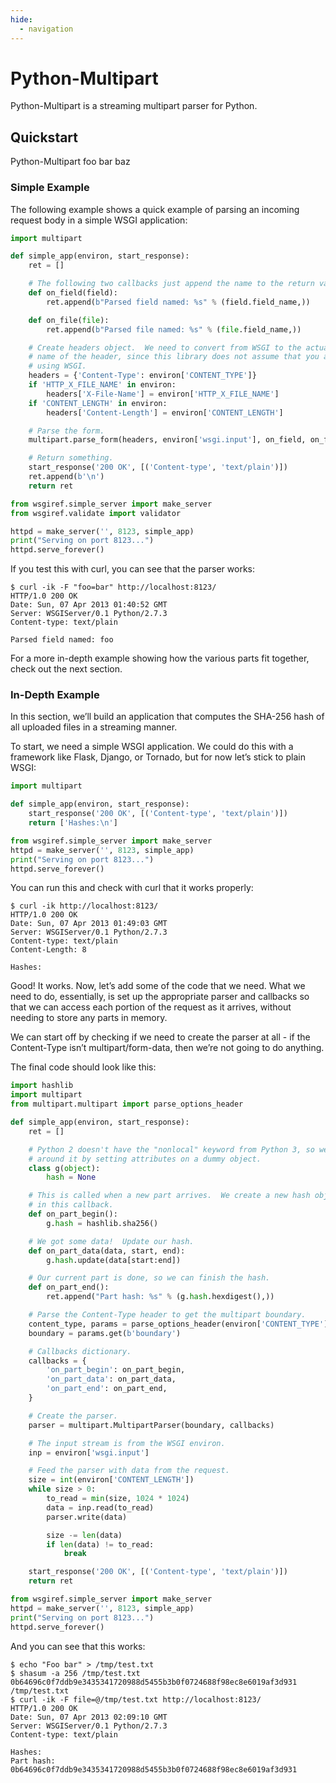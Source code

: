 ```yaml
---
hide:
  - navigation
---
```


# Python-Multipart

Python-Multipart is a streaming multipart parser for Python.

## Quickstart

Python-Multipart foo bar baz

### Simple Example

The following example shows a quick example of parsing an incoming request body in a simple WSGI application:

```python
import multipart

def simple_app(environ, start_response):
    ret = []

    # The following two callbacks just append the name to the return value.
    def on_field(field):
        ret.append(b"Parsed field named: %s" % (field.field_name,))

    def on_file(file):
        ret.append(b"Parsed file named: %s" % (file.field_name,))

    # Create headers object.  We need to convert from WSGI to the actual
    # name of the header, since this library does not assume that you are
    # using WSGI.
    headers = {'Content-Type': environ['CONTENT_TYPE']}
    if 'HTTP_X_FILE_NAME' in environ:
        headers['X-File-Name'] = environ['HTTP_X_FILE_NAME']
    if 'CONTENT_LENGTH' in environ:
        headers['Content-Length'] = environ['CONTENT_LENGTH']

    # Parse the form.
    multipart.parse_form(headers, environ['wsgi.input'], on_field, on_file)

    # Return something.
    start_response('200 OK', [('Content-type', 'text/plain')])
    ret.append(b'\n')
    return ret

from wsgiref.simple_server import make_server
from wsgiref.validate import validator

httpd = make_server('', 8123, simple_app)
print("Serving on port 8123...")
httpd.serve_forever()
```

If you test this with curl, you can see that the parser works:

```console
$ curl -ik -F "foo=bar" http://localhost:8123/
HTTP/1.0 200 OK
Date: Sun, 07 Apr 2013 01:40:52 GMT
Server: WSGIServer/0.1 Python/2.7.3
Content-type: text/plain

Parsed field named: foo
```

For a more in-depth example showing how the various parts fit together, check out the next section.

### In-Depth Example

In this section, we’ll build an application that computes the SHA-256 hash of all uploaded files in a streaming manner.

To start, we need a simple WSGI application. We could do this with a framework like Flask, Django, or Tornado, but for now let’s stick to plain WSGI:

```python
import multipart

def simple_app(environ, start_response):
    start_response('200 OK', [('Content-type', 'text/plain')])
    return ['Hashes:\n']

from wsgiref.simple_server import make_server
httpd = make_server('', 8123, simple_app)
print("Serving on port 8123...")
httpd.serve_forever()
```

You can run this and check with curl that it works properly:

```console
$ curl -ik http://localhost:8123/
HTTP/1.0 200 OK
Date: Sun, 07 Apr 2013 01:49:03 GMT
Server: WSGIServer/0.1 Python/2.7.3
Content-type: text/plain
Content-Length: 8

Hashes:
```

Good! It works. Now, let’s add some of the code that we need. What we need to do, essentially, is set up the appropriate parser and callbacks so that we can access each portion of the request as it arrives, without needing to store any parts in memory.

We can start off by checking if we need to create the parser at all - if the Content-Type isn’t multipart/form-data, then we’re not going to do anything.

The final code should look like this:

```python
import hashlib
import multipart
from multipart.multipart import parse_options_header

def simple_app(environ, start_response):
    ret = []

    # Python 2 doesn't have the "nonlocal" keyword from Python 3, so we get
    # around it by setting attributes on a dummy object.
    class g(object):
        hash = None

    # This is called when a new part arrives.  We create a new hash object
    # in this callback.
    def on_part_begin():
        g.hash = hashlib.sha256()

    # We got some data!  Update our hash.
    def on_part_data(data, start, end):
        g.hash.update(data[start:end])

    # Our current part is done, so we can finish the hash.
    def on_part_end():
        ret.append("Part hash: %s" % (g.hash.hexdigest(),))

    # Parse the Content-Type header to get the multipart boundary.
    content_type, params = parse_options_header(environ['CONTENT_TYPE'])
    boundary = params.get(b'boundary')

    # Callbacks dictionary.
    callbacks = {
        'on_part_begin': on_part_begin,
        'on_part_data': on_part_data,
        'on_part_end': on_part_end,
    }

    # Create the parser.
    parser = multipart.MultipartParser(boundary, callbacks)

    # The input stream is from the WSGI environ.
    inp = environ['wsgi.input']

    # Feed the parser with data from the request.
    size = int(environ['CONTENT_LENGTH'])
    while size > 0:
        to_read = min(size, 1024 * 1024)
        data = inp.read(to_read)
        parser.write(data)

        size -= len(data)
        if len(data) != to_read:
            break

    start_response('200 OK', [('Content-type', 'text/plain')])
    return ret

from wsgiref.simple_server import make_server
httpd = make_server('', 8123, simple_app)
print("Serving on port 8123...")
httpd.serve_forever()
```

And you can see that this works:

```console
$ echo "Foo bar" > /tmp/test.txt
$ shasum -a 256 /tmp/test.txt
0b64696c0f7ddb9e3435341720988d5455b3b0f0724688f98ec8e6019af3d931  /tmp/test.txt
$ curl -ik -F file=@/tmp/test.txt http://localhost:8123/
HTTP/1.0 200 OK
Date: Sun, 07 Apr 2013 02:09:10 GMT
Server: WSGIServer/0.1 Python/2.7.3
Content-type: text/plain

Hashes:
Part hash: 0b64696c0f7ddb9e3435341720988d5455b3b0f0724688f98ec8e6019af3d931
```
